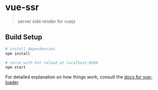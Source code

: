 # vue-ssr

> server side render for vuejs

## Build Setup

``` bash
# install dependencies
npm install

# serve with hot reload at localhost:8080
npm start
```

For detailed explanation on how things work, consult the [docs for vue-loader](http://vuejs.github.io/vue-loader).
